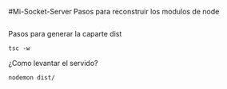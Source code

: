 #Mi-Socket-Server
Pasos para reconstruir los modulos de node
```npm install
```

Pasos para generar la caparte dist

```
tsc -w
```
¿Como levantar el servido?

```
nodemon dist/
```
